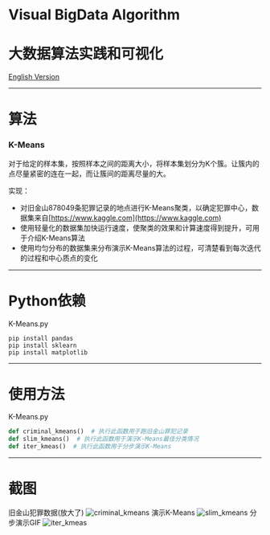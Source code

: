 # Visual BigData Algorithm
# 大数据算法实践和可视化

[English Version](...)

---
# 算法
### K-Means
对于给定的样本集，按照样本之间的距离大小，将样本集划分为K个簇。让簇内的点尽量紧密的连在一起，而让簇间的距离尽量的大。

实现：
* 对旧金山878049条犯罪记录的地点进行K-Means聚类，以确定犯罪中心，数据集来自[https://www.kaggle.com](https://www.kaggle.com)
* 使用轻量化的数据集加快运行速度，使聚类的效果和计算速度得到提升，可用于介绍K-Means算法
* 使用均匀分布的数据集来分布演示K-Means算法的过程，可清楚看到每次迭代的过程和中心质点的变化

---
# Python依赖
K-Means.py
```shell
pip install pandas
pip install sklearn
pip install matplotlib
```
---
# 使用方法
K-Means.py
```python
def criminal_kmeans()  # 执行此函数用于跑旧金山罪犯记录
def slim_kmeans()  # 执行此函数用于演示K-Means最佳分类情况
def iter_kmeas()  # 执行此函数用于分步演示K-Means
```
---
# 截图
旧金山犯罪数据(放大了)
![criminal_kmeans](...)
演示K-Means
![slim_kmeans](...)
分步演示GIF
![iter_kmeas](...)